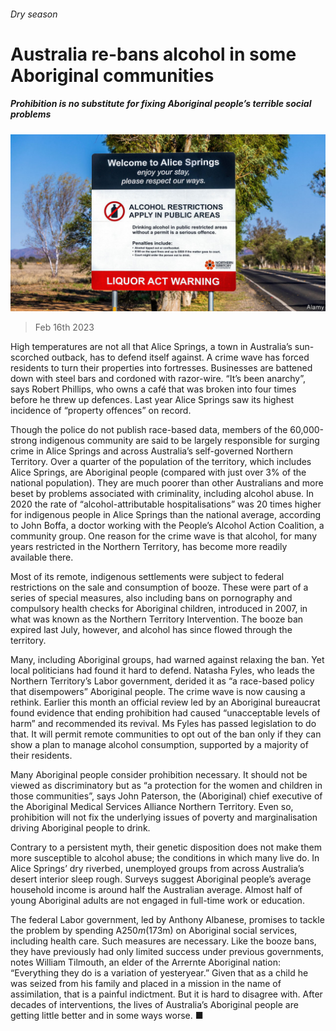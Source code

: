 ###### Dry season

# Australia re-bans alcohol in some Aboriginal communities 

##### Prohibition is no substitute for fixing Aboriginal people’s terrible social problems 

![image](images/20230218_ASP502.jpg) 

> Feb 16th 2023 

High temperatures are not all that Alice Springs, a town in Australia’s sun-scorched outback, has to defend itself against. A crime wave has forced residents to turn their properties into fortresses. Businesses are battened down with steel bars and cordoned with razor-wire. “It’s been anarchy”, says Robert Phillips, who owns a café that was broken into four times before he threw up defences. Last year Alice Springs saw its highest incidence of “property offences” on record. 

Though the police do not publish race-based data, members of the 60,000-strong indigenous community are said to be largely responsible for surging crime in Alice Springs and across Australia’s self-governed Northern Territory. Over a quarter of the population of the territory, which includes Alice Springs, are Aboriginal people (compared with just over 3% of the national population). They are much poorer than other Australians and more beset by problems associated with criminality, including alcohol abuse. In 2020 the rate of “alcohol-attributable hospitalisations” was 20 times higher for indigenous people in Alice Springs than the national average, according to John Boffa, a doctor working with the People’s Alcohol Action Coalition, a community group. One reason for the crime wave is that alcohol, for many years restricted in the Northern Territory, has become more readily available there.

Most of its remote, indigenous settlements were subject to federal restrictions on the sale and consumption of booze. These were part of a series of special measures, also including bans on pornography and compulsory health checks for Aboriginal children, introduced in 2007, in what was known as the Northern Territory Intervention. The booze ban expired last July, however, and alcohol has since flowed through the territory.

Many, including Aboriginal groups, had warned against relaxing the ban. Yet local politicians had found it hard to defend. Natasha Fyles, who leads the Northern Territory’s Labor government, derided it as “a race-based policy that disempowers” Aboriginal people. The crime wave is now causing a rethink. Earlier this month an official review led by an Aboriginal bureaucrat found evidence that ending prohibition had caused “unacceptable levels of harm” and recommended its revival. Ms Fyles has passed legislation to do that. It will permit remote communities to opt out of the ban only if they can show a plan to manage alcohol consumption, supported by a majority of their residents.

Many Aboriginal people consider prohibition necessary. It should not be viewed as discriminatory but as “a protection for the women and children in those communities”, says John Paterson, the (Aboriginal) chief executive of the Aboriginal Medical Services Alliance Northern Territory. Even so, prohibition will not fix the underlying issues of poverty and marginalisation driving Aboriginal people to drink.

Contrary to a persistent myth, their genetic disposition does not make them more susceptible to alcohol abuse; the conditions in which many live do. In Alice Springs’ dry riverbed, unemployed groups from across Australia’s desert interior sleep rough. Surveys suggest Aboriginal people’s average household income is around half the Australian average. Almost half of young Aboriginal adults are not engaged in full-time work or education.

The federal Labor government, led by Anthony Albanese, promises to tackle the problem by spending A$250m ($173m) on Aboriginal social services, including health care. Such measures are necessary. Like the booze bans, they have previously had only limited success under previous governments, notes William Tilmouth, an elder of the Arrernte Aboriginal nation: “Everything they do is a variation of yesteryear.” Given that as a child he was seized from his family and placed in a mission in the name of assimilation, that is a painful indictment. But it is hard to disagree with. After decades of interventions, the lives of Australia’s Aboriginal people are getting little better and in some ways worse. ■

